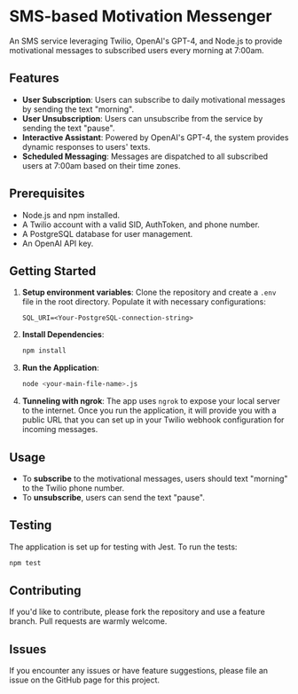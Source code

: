 # SMS-based Motivation Messenger

An SMS service leveraging Twilio, OpenAI's GPT-4, and Node.js to provide motivational messages to subscribed users every morning at 7:00am.

## Features

- **User Subscription**: Users can subscribe to daily motivational messages by sending the text "morning".
- **User Unsubscription**: Users can unsubscribe from the service by sending the text "pause".
- **Interactive Assistant**: Powered by OpenAI's GPT-4, the system provides dynamic responses to users' texts.
- **Scheduled Messaging**: Messages are dispatched to all subscribed users at 7:00am based on their time zones.

## Prerequisites

- Node.js and npm installed.
- A Twilio account with a valid SID, AuthToken, and phone number.
- A PostgreSQL database for user management.
- An OpenAI API key.

## Getting Started

1. **Setup environment variables**:
   Clone the repository and create a `.env` file in the root directory. Populate it with necessary configurations:

   ```env
   SQL_URI=<Your-PostgreSQL-connection-string>
   ```

2. **Install Dependencies**:

   ```bash
   npm install
   ```

3. **Run the Application**:

   ```bash
   node <your-main-file-name>.js
   ```

4. **Tunneling with ngrok**:
   The app uses `ngrok` to expose your local server to the internet. Once you run the application, it will provide you with a public URL that you can set up in your Twilio webhook configuration for incoming messages.

## Usage

- To **subscribe** to the motivational messages, users should text "morning" to the Twilio phone number.
- To **unsubscribe**, users can send the text "pause".

## Testing

The application is set up for testing with Jest. To run the tests:

```bash
npm test
```

## Contributing

If you'd like to contribute, please fork the repository and use a feature branch. Pull requests are warmly welcome.

## Issues

If you encounter any issues or have feature suggestions, please file an issue on the GitHub page for this project.